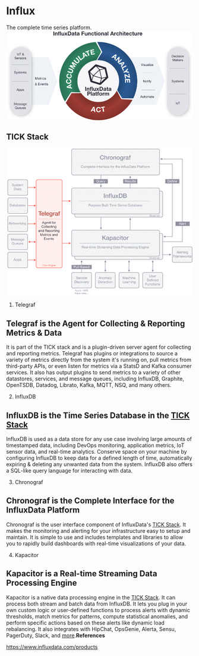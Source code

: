 # Influx

The complete time series platform.
![image](media/InfluxDB_Influx-image1.png)

## TICK Stack

![image](media/InfluxDB_Influx-image2.png)

1. Telegraf

## Telegraf is the Agent for Collecting & Reporting Metrics & Data

It is part of the TICK stack and is a plugin-driven server agent for collecting and reporting metrics. Telegraf has plugins or integrations to source a variety of metrics directly from the system it's running on, pull metrics from third-party APIs, or even listen for metrics via a StatsD and Kafka consumer services. It also has output plugins to send metrics to a variety of other datastores, services, and message queues, including InfluxDB, Graphite, OpenTSDB, Datadog, Librato, Kafka, MQTT, NSQ, and many others.

2. InfluxDB

## InfluxDB is the Time Series Database in the [TICK Stack](https://www.influxdata.com/time-series-platform/)

InfluxDB is used as a data store for any use case involving large amounts of timestamped data, including DevOps monitoring, application metrics, IoT sensor data, and real-time analytics. Conserve space on your machine by configuring InfluxDB to keep data for a defined length of time, automatically expiring & deleting any unwanted data from the system. InfluxDB also offers a SQL-like query language for interacting with data.

3. Chronograf

## Chronograf is the Complete Interface for the InfluxData Platform

Chronograf is the user interface component of InfluxData's [TICK Stack](https://www.influxdata.com/time-series-platform/). It makes the monitoring and alerting for your infrastructure easy to setup and maintain. It is simple to use and includes templates and libraries to allow you to rapidly build dashboards with real-time visualizations of your data.

4. Kapacitor

## Kapacitor is a Real-time Streaming Data Processing Engine

Kapacitor is a native data processing engine in the [TICK Stack](https://www.influxdata.com/time-series-platform/). It can process both stream and batch data from InfluxDB. It lets you plug in your own custom logic or user-defined functions to process alerts with dynamic thresholds, match metrics for patterns, compute statistical anomalies, and perform specific actions based on these alerts like dynamic load rebalancing. It also integrates with HipChat, OpsGenie, Alerta, Sensu, PagerDuty, Slack, and [more](https://www.influxdata.com/products/integrations/).**References**

<https://www.influxdata.com/products>
